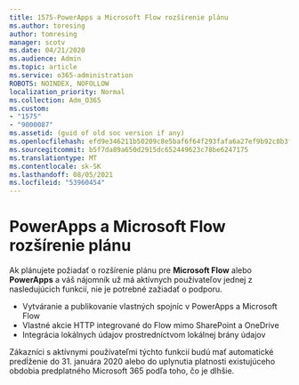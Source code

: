 ```yaml
---
title: 1575-PowerApps a Microsoft Flow rozšírenie plánu
ms.author: toresing
author: tomresing
manager: scotv
ms.date: 04/21/2020
ms.audience: Admin
ms.topic: article
ms.service: o365-administration
ROBOTS: NOINDEX, NOFOLLOW
localization_priority: Normal
ms.collection: Adm_O365
ms.custom:
- "1575"
- "9000087"
ms.assetid: (guid of old soc version if any)
ms.openlocfilehash: efd9e346211b50209c8e5baf6f64f293fafa6a27ef9b92c8b3f6fade889307a4
ms.sourcegitcommit: b5f7da89a650d2915dc652449623c78be6247175
ms.translationtype: MT
ms.contentlocale: sk-SK
ms.lasthandoff: 08/05/2021
ms.locfileid: "53960454"
---
```

# <a name="powerapps-and-microsoft-flow-plan-extension"></a>PowerApps a Microsoft Flow rozšírenie plánu

Ak plánujete požiadať o rozšírenie plánu pre **Microsoft Flow** alebo **PowerApps** a váš nájomník už má aktívnych používateľov jednej z nasledujúcich funkcií, nie je potrebné zažiadať o podporu.

- Vytváranie a publikovanie vlastných spojníc v PowerApps a Microsoft Flow
- Vlastné akcie HTTP integrované do Flow mimo SharePoint a OneDrive
- Integrácia lokálnych údajov prostredníctvom lokálnej brány údajov

Zákazníci s aktívnymi používateľmi týchto funkcií budú mať automatické predĺženie do 31. januára 2020 alebo do uplynutia platnosti existujúceho obdobia predplatného Microsoft 365 podľa toho, čo je dlhšie.